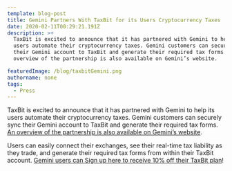 ```yaml
---
template: blog-post
title: Gemini Partners With TaxBit for its Users Cryptocurrency Taxes
date: 2020-02-11T00:29:21.191Z
description: >+
  TaxBit is excited to announce that it has partnered with Gemini to help its
  users automate their cryptocurrency taxes. Gemini customers can securely sync
  their Gemini account to TaxBit and generate their required tax forms. An
  overview of the partnership is also available on Gemini’s website.

featuredImage: /blog/taxbitGemini.png
authorname: none
tags:
  - Press
---
```

TaxBit is excited to announce that it has partnered with Gemini to help its users automate their cryptocurrency taxes. Gemini customers can securely sync their Gemini account to TaxBit and generate their required tax forms. [An overview of the partnership is also available on Gemini’s website](https://gemini24.zendesk.com/hc/en-us/articles/360000032643-What-do-I-need-to-know-about-tax-reporting-).

Users can easily connect their exchanges, see their real-time tax liability as they trade, and generate their required tax forms from within their TaxBit account. [Gemini users can Sign up here to receive 10% off their TaxBit plan](https://taxbit.com/invite/Gemini)!
